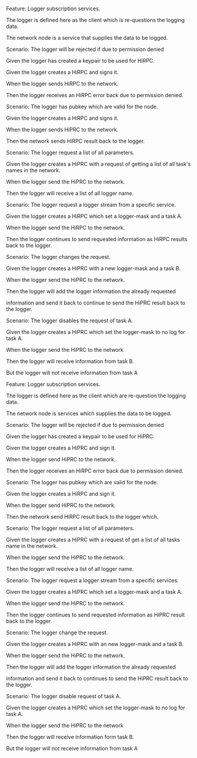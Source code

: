 Feature: Logger subscription services.

The logger is defined here as the client which is re-questions the logging data.

The network node is a service that supplies the data to be logged.

Scenario: The logger will be rejected if  due to permission denied

Given the logger has created a keypair to be used for HiRPC.

Given the logger creates a HiRPC and signs it.

When the logger sends HiRPC to the network.

Then the logger receives an HiRPC error back due to permission denied.

Scenario: The logger has pubkey which are valid for the node.

Given the logger creates a HiRPC and signs it.

When the logger sends HiPRC to the network.

Then the network sends HiRPC result back to the logger.

Scenario: The logger request a list of all parameters.

Given the logger creates a HiPRC with a request of getting a list of all task's names in the network.

When the logger send the HiPRC to the network.

Then the logger will receive a list of all logger name.

Scenario: The logger request a logger stream from a specific service.

Given the logger creates a HiRPC which set a logger-mask and a task A.

When the logger send the HiRPC to the network.

Then the logger continues to send requested information as HiRPC results back to the logger.

Scenario: The logger changes the request.

Given the logger creates a HiPRC with a new logger-mask and a task B.

When the logger send the HiPRC to the network.

Then the logger will add the logger information the already requested

information and send it back to continue to send the HiPRC result back to the logger.

Scenario: The logger disables the request of task A.

Given the logger creates a HiPRC which set the logger-mask to no log for task A.

When the logger send the HiPRC to the network

Then the logger will receive information from task B.

But the logger will not receive information from task A

Feature: Logger subscription services.

The logger is defined here as the client which are re-question the logging data.

The network node  is services which supplies the data to be logged.



Scenario: The logger will be rejected if  due to permission denied

Given the logger has created a keypair to be used for HiPRC.

Given the logger creates a HiPRC and sign it.

When the logger send HiPRC to the network.

Then the logger receives an HiRPC error back due to permission denied.



Scenario: The logger has pubkey which are valid for the node.

Given the logger creates a HiRPC and sign it.

When the logger send HiPRC to the network.

Then the network send HiRPC result back to the logger which.



Scenario: The logger request a list of all parameters.

Given the logger creates a HiPRC with a request of get a list of all tasks name in the network.

When the logger send the HiPRC to the network.

Then the logger will receive a list of all logger name.



Scenario: The logger request a logger stream from a specific services.

Given the logger creates a HiPRC which set a logger-mask and a task A.

When the logger send the HiPRC to the network.

Then the logger continues to send requested information as HiPRC result back to the logger.



Scenario: The logger change the request.

Given the logger creates a HiPRC with an new logger-mask and a task B.

When the logger send the HiPRC to the network.

Then the logger will add the logger information the already requested 

information and send it back to continues to send the HiPRC result back to the logger.



Scenario: The logger disable request of task A.

Given the logger creates a HiPRC which set the logger-mask to no log for task A.

When the logger send the HiPRC to the network

Then the logger will receive information form task B.

But the logger will not receive information from task A



